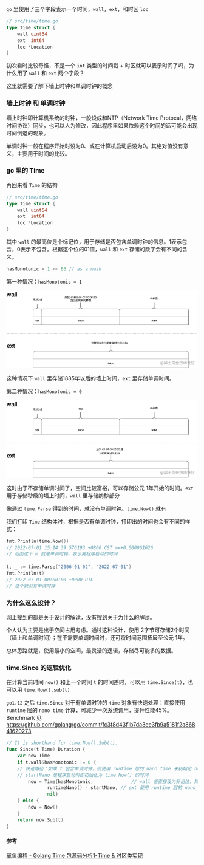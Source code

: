 `go` 里使用了三个字段表示一个时间，`wall`，`ext`，和时区 `loc`

```go
// src/time/time.go
type Time struct {
    wall uint64
    ext  int64
    loc *Location
}
```

初次看时比较奇怪，不是一个 `int` 类型的时间戳 + 时区就可以表示时间了吗，为什么用了 `wall` 和 `ext` 两个字段？

这里就需要了解下墙上时钟和单调时钟的概念



### 墙上时钟 和 单调时钟

墙上时钟即计算机系统的时钟，一般设成和NTP（Network Time Protocal，网络时间协议）同步，也可以人为修改，因此程序里如果依赖这个时间的话可能会出现时间倒退的现象。

单调时钟一般在程序开始时设为0、或在计算机启动后设为0。其绝对值没有意义，主要用于时间的比较。



### go 里的 Time

再回来看 `Time` 的结构

```go
// src/time/time.go
type Time struct {
    wall uint64
    ext  int64
    loc *Location
}
```

其中 `wall` 的最高位是个标记位，用于存储是否包含单调时钟的信息。1表示包含，0表示不包含。根据这个位的01值，`wall` 和 `ext` 存储的数字会有不同的含义。

```go
hasMonotonic = 1 << 63 // as a mask
```



第一种情况：`hasMonotonic = 1`

![time 存储格式-1](assets/6b36bd86371d4fbb9ebf0fae0e701113~tplv-k3u1fbpfcp-zoom-in-crop-mark:3024:0:0:0.awebp)

这种情况下 `wall` 里存储1885年以后的墙上时间，`ext` 里存储单调时间。



第二种情况：`hasMonotonic = 0`

![time 存储格式-2](assets/ae5a99bf24bd4403befa946c0f902ca4~tplv-k3u1fbpfcp-zoom-in-crop-mark:3024:0:0:0.awebp)

这时由于不存储单调时间了，空间比较富裕，可以存储公元 1年开始的时间。`ext` 用于存储秒级的墙上时间，`wall` 里存储纳秒部分



像通过 `time.Parse` 得到的时间，就没有单调时钟。`time.Now()` 就有

我们打印 `Time` 结构体时，根据是否有单调时钟，打印出的时间也会有不同的样式：

```go
fmt.Println(time.Now())
// 2022-07-01 15:14:39.576193 +0800 CST m=+0.000061626
// 后面这个 m 就是单调时钟，表示离程序启动的时间

t, _ := time.Parse("2006-01-02", "2022-07-01")
fmt.Println(t)
// 2022-07-01 00:00:00 +0000 UTC
// 这个就没有单调时钟
```





### 为什么这么设计？

网上搜到的都是关于设计的解读，没有搜到关于为什么的解读。

个人认为主要是出于空间占用考虑。通过这种设计，使用 2字节可存储2个时间（墙上和单调时间）；在不需要单调时间时，还可将时间范围拓展至公元 1年。

总体思路就是，使用最小的空间，最灵活的逻辑，存储尽可能多的数据。





### time.Since 的逻辑优化

在计算当前时间 `now()` 和上一个时间 `t` 的时间差时，可以用 `time.Since(t)`，也可以用 `time.Now().sub(t)`

`go1.12` 之后 `time.Since` 对于有单调时钟的 `time` 对象有快速处理：直接使用 `runtime` 层的 `nano time` 计算，可减少一次系统调用，提升性能45%。Benchmark 见 https://github.com/golang/go/commit/fc3f8d43f1b7da3ee3fb9a5181f2a86841620273

```go
// It is shorthand for time.Now().Sub(t).
func Since(t Time) Duration {
	var now Time
	if t.wall&hasMonotonic != 0 {
    // 快速路径：如果 t 包含单调时钟，则使用 runtime 层的 nano_time 来初始化 now，直接使用两个时间的 ext 字段进行相减
    // startNano 是程序启动时即初始化为 time.Now() 的时间
		now = Time{hasMonotonic,              // wall 值直接设为标记位，其余的位用不上
               runtimeNano() - startNano, // ext 使用 runtime 层的 nano_time，后续用这个字段相减来算差值
               nil}
	} else {
		now = Now()
	}
	return now.Sub(t)
}
```



#### 参考

[章鱼编程 - Golang Time 包源码分析1-Time & 时区类实现](https://juejin.cn/post/6890889801600335886)
